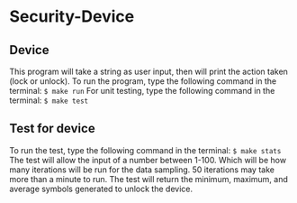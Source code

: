 # Security-Device
## Device
This program will take a string as user input, then will print the action taken (lock or unlock).
To run the program, type the following command in the terminal:
``` $ make run ```
For unit testing, type the following command in the terminal:
``` $ make test ```
## Test for device
To run the test, type the following command in the terminal:
``` $ make stats ```
The test will allow the input of a number between 1-100. Which will be how many iterations will be run for the data sampling. 50 iterations may take more than a minute to run.
The test will return the minimum, maximum, and average symbols generated to unlock the device.